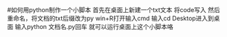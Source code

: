 #如何用python制作一个小脚本
首先在桌面上新建一个txt文本
将code写入
然后重命名，将文档的txt后缀改为py
win+R打开输入cmd
输入cd Desktop进入到桌面
输入python 文档名.py回车
就可以运行桌面上这个小脚本咯